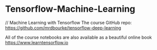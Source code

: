 # Tensorflow-Machine-Learning
// Machine Learning with Tensorflow
The course GitHub repo: https://github.com/mrdbourke/tensorflow-deep-learning

All of the course notebooks are also available as a beautiful online book
 https://www.learntensorflow.io
